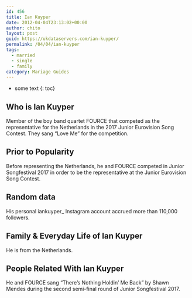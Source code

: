 ```yaml
---
id: 456
title: Ian Kuyper
date: 2012-04-04T23:13:02+00:00
author: chito
layout: post
guid: https://ukdataservers.com/ian-kuyper/
permalink: /04/04/ian-kuyper  
tags:
  - married
  - single
  - family
category: Mariage Guides
---
```


* some text
{: toc}


## Who is  Ian Kuyper
                  
                  
                  
Member of the boy band quartet FOURCE that competed as the representative for the Netherlands in the 2017 Junior Eurovision Song Contest. They sang &#8220;Love Me&#8221; for the competition.
                  
                
                
                
## Prior to Popularity 
                  
                  
                  
Before representing the Netherlands, he and FOURCE competed in Junior Songfestival 2017 in order to be the representative at the Junior Eurovision Song Contest.
                  
                
                
                
## Random data 
                  
                  
                  
His personal iankuyper_ Instagram account accrued more than 110,000 followers.
                  
                
                
                
## Family & Everyday Life of Ian Kuyper
                  
                  
                  
He is from the Netherlands.
                  
                
                
                
## People Related With  Ian Kuyper
                  
                  
                  
He and FOURCE sang &#8220;There&#8217;s Nothing Holdin&#8217; Me Back&#8221; by Shawn Mendes during the second semi-final round of Junior Songfestival 2017.
                  
                
              
            
          
          
          
    
    
  

